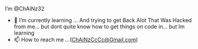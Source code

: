  I’m @ChAiNz32

- 🌱 I’m currently learning ... And trying to get Back Alot That Was Hacked from me... but dont quite know how to get things on code in... but  Im learning 
- 📫 How to reach me ...(ChAiNzCcCc@Gmail.com)

<!---
CHAINZ32/NoT_A_BoT is a ✨ special ✨ repository because its `README.md` (this file) appears on your GitHub profile.
You can click the Preview link to take a look at your changes.
